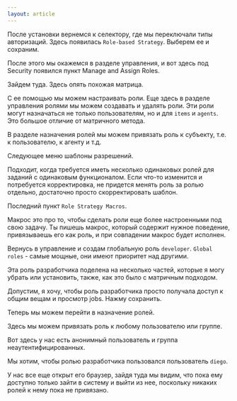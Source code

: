 ```yaml
---
layout: article
---
```

После установки вернемся к селектору, где мы переключали типы авторизаций. Здесь появилась `Role-based Strategy`. Выберем ее и сохраним.

После этого мы окажемся в разделе управления, и вот здесь под Security появился пункт Manage and Assign Roles.

Зайдем туда. Здесь опять похожая матрица.

С ее помощью мы можем настраивать роли. Еще здесь в разделе управления ролями мы можем создавать и удалять роли.
Эти роли могут назначаться не только пользователям, но и для `items` и `agents`. Это большое отличие от матричного метода.

В разделе назначения ролей мы можем привязать роль к субъекту, т.е. к пользователю, к агенту и т.д.

Следующее меню шаблоны разрешений.

Подходит, когда требуется иметь несколько одинаковых ролей для заданий с одинаковым функционалом. Если что-то изменится и потребуется корректировка, не придется менять роль за ролью отдельно, достаточно просто скорректировать шаблон.

Последний пункт `Role Strategy Macros`.

Макрос это про то, чтобы сделать роли еще более настроенными под свою задачу. Ты пишешь макрос, который содержит нужное поведение, привязываешь его как роль, и при совпадении макрос будет исполнен.

Вернусь в управление и создам глобальную роль `developer`. `Global roles` - самые мощные, они имеют приоритет над другими.

Эта роль разработчика поделена на несколько частей, которые я могу убрать или установить, также, как это было с матричным подходом.

Допустим, я хочу, чтобы роль разработчика просто получала доступ к общим вещам и просмотр jobs. Нажму сохранить.

Теперь мы можем перейти в назначение ролей.

Здесь мы можем привязать роль к любому пользователю или группе.

Вот здесь у нас есть анонимный пользователь и группа неаутентифицированных.

Мы хотим, чтобы ролью разработчика пользовался пользователь `diego`.

У нас все еще открыт его браузер, зайдя туда мы видим, что пока ему доступно только зайти в систему и выйти из нее, поскольку никаких ролей к нему пока не привязано.
